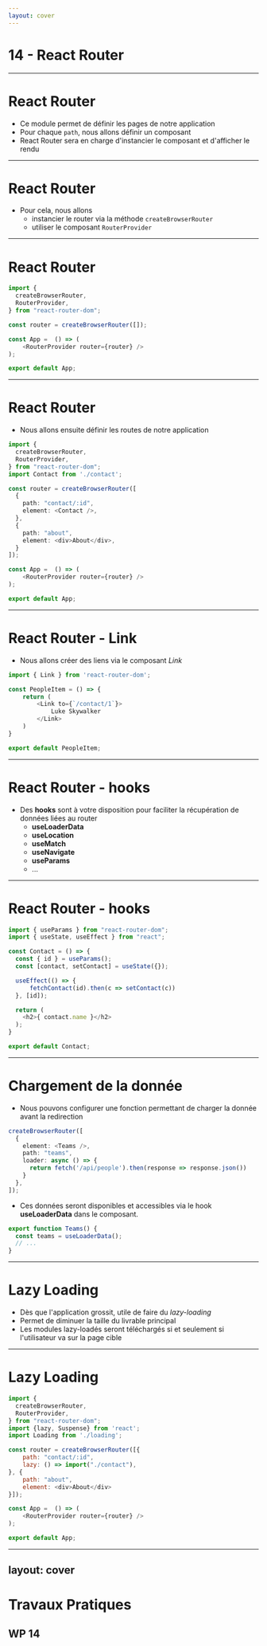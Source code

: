```yaml
---
layout: cover
---
```


# 14 - React Router

---

# React Router

* Ce module permet de définir les pages de notre application
* Pour chaque `path`, nous allons définir un composant
* React Router sera en charge d'instancier le composant et d'afficher le rendu

---

# React Router

* Pour cela, nous allons
  * instancier le router via la méthode `createBrowserRouter`
  * utiliser le composant `RouterProvider`

---

# React Router


```typescript
import {
  createBrowserRouter,
  RouterProvider,
} from "react-router-dom";

const router = createBrowserRouter([]);

const App =  () => (
    <RouterProvider router={router} />
);

export default App;
```

---

# React Router

* Nous allons ensuite définir les routes de notre application

```typescript
import {
  createBrowserRouter,
  RouterProvider,
} from "react-router-dom";
import Contact from './contact';

const router = createBrowserRouter([
  {
    path: "contact/:id",
    element: <Contact />,
  },
  {
    path: "about",
    element: <div>About</div>,
  }
]);

const App =  () => (
    <RouterProvider router={router} />
);

export default App;
```

---

# React Router - Link

* Nous allons créer des liens via le composant *Link*

```typescript
import { Link } from 'react-router-dom';

const PeopleItem = () => {
    return (
        <Link to={`/contact/1`}>
            Luke Skywalker
        </Link>
    )
}

export default PeopleItem;
```

---

# React Router - hooks

* Des **hooks** sont à votre disposition pour faciliter la récupération de données liées au router
  * **useLoaderData**
  * **useLocation**
  * **useMatch**
  * **useNavigate**
  * **useParams**
  * ...

---

# React Router - hooks

```typescript
import { useParams } from "react-router-dom";
import { useState, useEffect } from "react";

const Contact = () => {
  const { id } = useParams();
  const [contact, setContact] = useState({});

  useEffect(() => {
      fetchContact(id).then(c => setContact(c))
  }, [id]);

  return (
    <h2>{ contact.name }</h2>
  );
}

export default Contact;
```

---

# Chargement de la donnée

* Nous pouvons configurer une fonction permettant de charger la donnée avant la redirection

```typescript
createBrowserRouter([
  {
    element: <Teams />,
    path: "teams",
    loader: async () => {
      return fetch('/api/people').then(response => response.json())
    }
  },
]);
```

* Ces données seront disponibles et accessibles via le hook **useLoaderData** dans le composant.

```typescript
export function Teams() {
  const teams = useLoaderData();
  // ...
}
```

---

# Lazy Loading

* Dès que l'application grossit, utile de faire du *lazy-loading*
* Permet de diminuer la taille du livrable principal
* Les modules lazy-loadés seront téléchargés si et seulement si l'utilisateur va sur la page cible

---

# Lazy Loading

```javascript
import {
  createBrowserRouter,
  RouterProvider,
} from "react-router-dom";
import {lazy, Suspense} from 'react';
import Loading from './loading';

const router = createBrowserRouter([{
    path: "contact/:id",
    lazy: () => import("./contact"),
}, {
    path: "about",
    element: <div>About</div>
}]);

const App =  () => (
    <RouterProvider router={router} />
);

export default App;
```

---
layout: cover
---

# Travaux Pratiques

## WP 14

